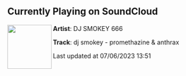 ## Currently Playing on SoundCloud

[<img align="left" width="100" src="https://i1.sndcdn.com/artworks-F3FYEnXJoGOoOP1y-HZMbaw-t500x500.jpg">](https://soundcloud.com/smoke-gang-beatz/dj-smokey-promethazine-anthrax)

**Artist**: DJ SMOKEY 666 

**Track**: dj smokey - promethazine & anthrax

Last updated at 07/06/2023 13:51
